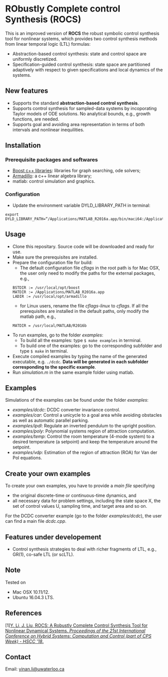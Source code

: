 # RObustly Complete control Synthesis (ROCS)

This is an improved version of **ROCS** the robust symbolic control synthesis tool for nonlinear systems, which provides two control synthesis methods from linear temporal logic (LTL) formulas:
- Abstraction-based control synthesis: state and control space are uniformly discretized.
- Specification-guided control synthesis: state space are partitioned adaptively with respect to given specifications and local dynamics of the systems.



## New features
- Supports the standard **abstraction-based control synthesis**.
- Supports control synthesis for sampled-data systems by incoporating Taylor models of ODE solutions. No analytical bounds, e.g., growth functions, are needed.
- Supports goal and avoiding area representation in terms of both intervals and nonlinear inequilities.



## Installation
### Prerequisite packages and softwares
 - [Boost c++ libraries](http://www.boost.org): libraries for graph searching, ode solvers;
 - [Armadillo](http://arma.sourceforge.net): a c++ linear algebra library;
 - matlab: control simulation and graphics.
 
### Configuration
 - Update the environment variable DYLD_LIBRARY_PATH in terminal:
```
export DYLD_LIBRARY_PATH=“/Applications/MATLAB_R2016a.app/bin/maci64:/Applications/MATLAB_R2016a.app/sys/os/maci64:$DYLD_LIBRARY_PATH”
```


## Usage
- Clone this repositary. Source code will be downloaded and ready for use.
- Make sure the prerequisites are installed.
- Prepare the configuration file for build:
  + The default configuration file *cflags* in the root path is for Mac OSX, the user only need to modify the paths for the external packages, e.g.,
  ```
  BSTDIR := /usr/local/opt/boost
  MATDIR := /Applications/MATLAB_R2016a.app
  LADIR := /usr/local/opt/armadillo
  ```
  + for Linux users, rename the file *cflags-linux* to *cflags*. If all the prerequisites are installed in the default paths, only modify the matlab path, e.g., 
  ```
  MATDIR = /usr/local/MATLAB/R2016b
  ```
- To run examples, go to the folder *examples*:
  + To build all the examples: type `$ make examples` in terminal.
  + To build one of the examples: go to the corresponding subfolder and type `$ make` in terminal.
- Execute compiled examples by typing the name of the generated executable, e.g. `./dcdc`. **Data will be generated in each subfolder corresponding to the specific example**.
- Run *simulation.m* in the same example folder using matlab.



## Examples
Simulations of the examples can be found under the folder *examples*:
- *examples/dcdc*: DCDC converter invariance control.
- *examples/car*: Control a unicycle to a goal area while avoiding obstacles as well as automatic parallel parking.
- *examples/ipdl*: Regulate an inverted pendulum to the upright position.
- *examples/poly*: Polynomial systems region of attraction computation.
- *examples/temp*: Control the room temperature (4-mode system) to a desired temperature (a setpoint) and keep the temperature around the setpoint.
- *examples/vdp*: Estimation of the region of attraction (ROA) for Van der Pol equations.



## Create your own examples
To create your own examples, you have to provide a *main file* specifying
- the original discrete-time or continuous-time dynamics, and
- all necessary data for problem settings, including the state space X, the set of control values U, sampling time, and target area and so on.

For the DCDC converter example (go to the folder *examples/dcdc*), the user can find a main file *dcdc.cpp*.



## Features under developement
- Control synthesis strategies to deal with richer fragments of LTL, e.g., GR(1), co-safe LTL (or scLTL).



## Note
Tested on
- Mac OSX 10.11/12.
- Ubuntu 16.04.3 LTS.



## References
[1][Y. Li, J. Liu, ROCS: A Robustly Complete Control Synthesis Tool for Nonlinear Dynamical Systems. *Proceedings of the 21st International Conference on Hybrid Systems: Computation and Control (part of CPS Week) - HSCC '18*.](http://dl.acm.org/citation.cfm?doid=3178126.3178153)


## Contact
Email: <yinan.li@uwaterloo.ca>